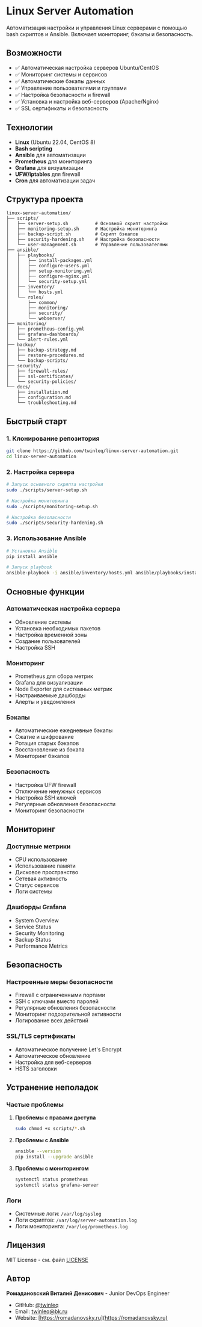 # Linux Server Automation

Автоматизация настройки и управления Linux серверами с помощью bash скриптов и Ansible. Включает мониторинг, бэкапы и безопасность.

## Возможности

- ✅ Автоматическая настройка серверов Ubuntu/CentOS
- ✅ Мониторинг системы и сервисов
- ✅ Автоматические бэкапы данных
- ✅ Управление пользователями и группами
- ✅ Настройка безопасности и firewall
- ✅ Установка и настройка веб-серверов (Apache/Nginx)
- ✅ SSL сертификаты и безопасность

## Технологии

- **Linux** (Ubuntu 22.04, CentOS 8)
- **Bash scripting**
- **Ansible** для автоматизации
- **Prometheus** для мониторинга
- **Grafana** для визуализации
- **UFW/iptables** для firewall
- **Cron** для автоматизации задач

## Структура проекта

```
linux-server-automation/
├── scripts/
│   ├── server-setup.sh          # Основной скрипт настройки
│   ├── monitoring-setup.sh      # Настройка мониторинга
│   ├── backup-script.sh         # Скрипт бэкапов
│   ├── security-hardening.sh    # Настройка безопасности
│   └── user-management.sh       # Управление пользователями
├── ansible/
│   ├── playbooks/
│   │   ├── install-packages.yml
│   │   ├── configure-users.yml
│   │   ├── setup-monitoring.yml
│   │   ├── configure-nginx.yml
│   │   └── security-setup.yml
│   ├── inventory/
│   │   └── hosts.yml
│   └── roles/
│       ├── common/
│       ├── monitoring/
│       ├── security/
│       └── webserver/
├── monitoring/
│   ├── prometheus-config.yml
│   ├── grafana-dashboards/
│   └── alert-rules.yml
├── backup/
│   ├── backup-strategy.md
│   ├── restore-procedures.md
│   └── backup-scripts/
├── security/
│   ├── firewall-rules/
│   ├── ssl-certificates/
│   └── security-policies/
└── docs/
    ├── installation.md
    ├── configuration.md
    └── troubleshooting.md
```

## Быстрый старт

### 1. Клонирование репозитория

```bash
git clone https://github.com/twinleq/linux-server-automation.git
cd linux-server-automation
```

### 2. Настройка сервера

```bash
# Запуск основного скрипта настройки
sudo ./scripts/server-setup.sh

# Настройка мониторинга
sudo ./scripts/monitoring-setup.sh

# Настройка безопасности
sudo ./scripts/security-hardening.sh
```

### 3. Использование Ansible

```bash
# Установка Ansible
pip install ansible

# Запуск playbook
ansible-playbook -i ansible/inventory/hosts.yml ansible/playbooks/install-packages.yml
```

## Основные функции

### Автоматическая настройка сервера

- Обновление системы
- Установка необходимых пакетов
- Настройка временной зоны
- Создание пользователей
- Настройка SSH

### Мониторинг

- Prometheus для сбора метрик
- Grafana для визуализации
- Node Exporter для системных метрик
- Настраиваемые дашборды
- Алерты и уведомления

### Бэкапы

- Автоматические ежедневные бэкапы
- Сжатие и шифрование
- Ротация старых бэкапов
- Восстановление из бэкапа
- Мониторинг бэкапов

### Безопасность

- Настройка UFW firewall
- Отключение ненужных сервисов
- Настройка SSH ключей
- Регулярные обновления безопасности
- Мониторинг безопасности

## Мониторинг

### Доступные метрики

- CPU использование
- Использование памяти
- Дисковое пространство
- Сетевая активность
- Статус сервисов
- Логи системы

### Дашборды Grafana

- System Overview
- Service Status
- Security Monitoring
- Backup Status
- Performance Metrics

## Безопасность

### Настроенные меры безопасности

- Firewall с ограниченными портами
- SSH с ключами вместо паролей
- Регулярные обновления безопасности
- Мониторинг подозрительной активности
- Логирование всех действий

### SSL/TLS сертификаты

- Автоматическое получение Let's Encrypt
- Автоматическое обновление
- Настройка для веб-серверов
- HSTS заголовки

## Устранение неполадок

### Частые проблемы

1. **Проблемы с правами доступа**
   ```bash
   sudo chmod +x scripts/*.sh
   ```

2. **Проблемы с Ansible**
   ```bash
   ansible --version
   pip install --upgrade ansible
   ```

3. **Проблемы с мониторингом**
   ```bash
   systemctl status prometheus
   systemctl status grafana-server
   ```

### Логи

- Системные логи: `/var/log/syslog`
- Логи скриптов: `/var/log/server-automation.log`
- Логи мониторинга: `/var/log/prometheus.log`

## Лицензия

MIT License - см. файл [LICENSE](LICENSE)

## Автор

**Ромадановский Виталий Денисович** - Junior DevOps Engineer
- GitHub: [@twinleq](https://github.com/twinleq)
- Email: twinleq@bk.ru
- Website: [https://romadanovsky.ru](https://romadanovsky.ru)
